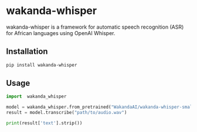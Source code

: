 # wakanda-whisper

wakanda-whisper is a framework for automatic speech recognition (ASR) for African languages using OpenAI Whisper.

## Installation

```bash
pip install wakanda-whisper
```

## Usage

```python
import  wakanda_whisper

model = wakanda_whisper.from_pretrained("WakandaAI/wakanda-whisper-small-rw-v1")
result = model.transcribe("path/to/audio.wav")

print(result['text'].strip())
```